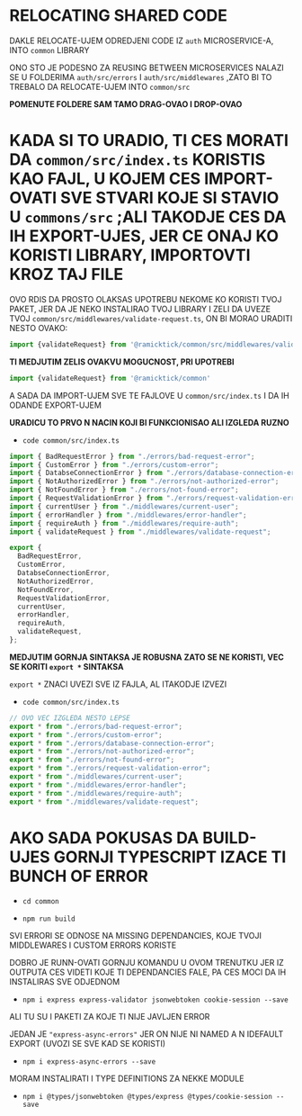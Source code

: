 # RELOCATING SHARED CODE

DAKLE RELOCATE-UJEM ODREDJENI CODE IZ `auth` MICROSERVICE-A, INTO `common` LIBRARY

ONO STO JE PODESNO ZA REUSING BETWEEN MICROSERVICES NALAZI SE U FOLDERIMA `auth/src/errors` I `auth/src/middlewares` ,ZATO BI TO TREBALO DA RELOCATE-UJEM INTO `common/src`

**POMENUTE FOLDERE SAM TAMO DRAG-OVAO I DROP-OVAO**

# KADA SI TO URADIO, TI CES MORATI DA `common/src/index.ts` KORISTIS KAO FAJL, U KOJEM CES IMPORT-OVATI SVE STVARI KOJE SI STAVIO U `commons/src` ;ALI TAKODJE CES DA IH EXPORT-UJES, JER CE ONAJ KO KORISTI LIBRARY, IMPORTOVTI KROZ TAJ FILE

OVO RDIS DA PROSTO OLAKSAS UPOTREBU NEKOME KO KORISTI TVOJ PAKET, JER DA JE NEKO INSTALIRAO TVOJ LIBRARY I ZELI DA UVEZE TVOJ `common/src/middlewares/validate-request.ts`, ON BI MORAO URADITI NESTO OVAKO:

```ts
import {validateRequest} from '@ramicktick/common/src/middlewares/validate-request'
```

**TI MEDJUTIM ZELIS OVAKVU MOGUCNOST, PRI UPOTREBI**

```ts
import {validateRequest} from '@ramicktick/common'
```

A SADA DA IMPORT-UJEM SVE TE FAJLOVE U `common/src/index.ts` I DA IH ODANDE EXPORT-UJEM

**URADICU TO PRVO N NACIN KOJI BI FUNKCIONISAO ALI IZGLEDA RUZNO**

- `code common/src/index.ts`

```ts
import { BadRequestError } from "./errors/bad-request-error";
import { CustomError } from "./errors/custom-error";
import { DatabseConnectionError } from "./errors/database-connection-error";
import { NotAuthorizedError } from "./errors/not-authorized-error";
import { NotFoundError } from "./errors/not-found-error";
import { RequestValidationError } from "./errors/request-validation-error";
import { currentUser } from "./middlewares/current-user";
import { errorHandler } from "./middlewares/error-handler";
import { requireAuth } from "./middlewares/require-auth";
import { validateRequest } from "./middlewares/validate-request";

export {
  BadRequestError,
  CustomError,
  DatabseConnectionError,
  NotAuthorizedError,
  NotFoundError,
  RequestValidationError,
  currentUser,
  errorHandler,
  requireAuth,
  validateRequest,
};

```

**MEDJUTIM GORNJA SINTAKSA JE ROBUSNA ZATO SE NE KORISTI, VEC SE KORITI `export *` SINTAKSA**

`export *` ZNACI UVEZI SVE IZ FAJLA, AL ITAKODJE IZVEZI

- `code common/src/index.ts`

```ts
// OVO VEC IZGLEDA NESTO LEPSE
export * from "./errors/bad-request-error";
export * from "./errors/custom-error";
export * from "./errors/database-connection-error";
export * from "./errors/not-authorized-error";
export * from "./errors/not-found-error";
export * from "./errors/request-validation-error";
export * from "./middlewares/current-user";
export * from "./middlewares/error-handler";
export * from "./middlewares/require-auth";
export * from "./middlewares/validate-request";
```

# AKO SADA POKUSAS DA BUILD-UJES GORNJI TYPESCRIPT IZACE TI BUNCH OF ERROR

- `cd common`

- `npm run build`

SVI ERRORI SE ODNOSE NA MISSING DEPENDANCIES, KOJE TVOJI MIDDLEWARES I CUSTOM ERRORS KORISTE

DOBRO JE RUNN-OVATI GORNJU KOMANDU U OVOM TRENUTKU JER IZ OUTPUTA CES VIDETI KOJE TI DEPENDANCIES FALE, PA CES MOCI DA IH INSTALIRAS SVE ODJEDNOM

- `npm i express express-validator jsonwebtoken cookie-session --save`

ALI TU SU I PAKETI ZA KOJE TI NIJE JAVLJEN ERROR

JEDAN JE `"express-async-errors"` JER ON NIJE NI NAMED A N IDEFAULT EXPORT (UVOZI SE SVE KAD SE KORISTI)

- `npm i express-async-errors --save`

MORAM INSTALIRATI I TYPE DEFINITIONS ZA NEKKE MODULE

- `npm i @types/jsonwebtoken @types/express @types/cookie-session --save`
